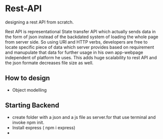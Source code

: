 # Rest-API
designing a rest API from scratch.

Rest API is representational State transfer API which actually sends data in the form of json instead of the backdated system of loading the whole page from server side.
So using URI and HTTP verbs, developers are free to locate specific piece of data which server provides based on requirement and manupulate that data for further usage in his own app-webpage independent of platform he uses. This adds huge scalability to rest API and the json formate decreases file size as well.

## How to design
* Object modelling


## Starting Backend 
* create folder with a json and a js file as server.for that use terminal and invoke npm init.
* Install express ( npm i express)
* 
